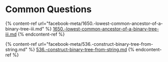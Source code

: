 # Common Questions

{% content-ref url="facebook-meta/1650.-lowest-common-ancestor-of-a-binary-tree-iii.md" %}
[1650.-lowest-common-ancestor-of-a-binary-tree-iii.md](facebook-meta/1650.-lowest-common-ancestor-of-a-binary-tree-iii.md)
{% endcontent-ref %}

{% content-ref url="facebook-meta/536.-construct-binary-tree-from-string.md" %}
[536.-construct-binary-tree-from-string.md](facebook-meta/536.-construct-binary-tree-from-string.md)
{% endcontent-ref %}

